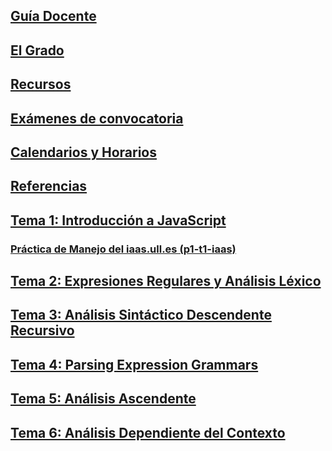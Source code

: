 ## [Guía Docente](guia-docente.md)

## [El Grado](degree.md)

## [Recursos](resources.md)

## [Exámenes de convocatoria](exams.md)

## [Calendarios y Horarios](timetables.md)

## [Referencias](references.md)

## [Tema 1: Introducción a JavaScript](tema1-introduccion-a-javascript/)

### [Práctica de Manejo del iaas.ull.es (p1-t1-iaas)](tema1-introduccion-a-javascript/practicas/p1-t1-iaas/README.md)

## [Tema 2: Expresiones Regulares y Análisis Léxico](tema2-expresiones-regulares-y-analisis-lexico/README.md)

## [Tema 3: Análisis Sintáctico Descendente Recursivo]()

## [Tema 4: Parsing Expression Grammars]()

## [Tema 5: Análisis Ascendente]()

## [Tema 6: Análisis Dependiente del Contexto]()
